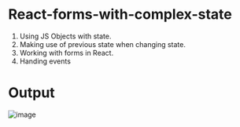 # React-forms-with-complex-state

1. Using JS Objects with state.
2. Making use of previous state when changing state.
3. Working with forms in React.
4. Handing events

# Output

![image](https://user-images.githubusercontent.com/82333746/166666315-389ec108-fc6f-4ebf-8cda-59a1de920927.png)

